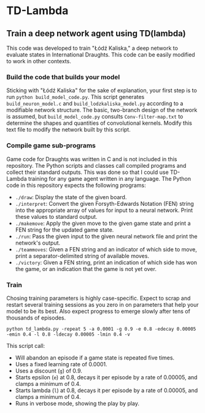 # TD-Lambda
## Train a deep network agent using TD(lambda)
This code was developed to train "&#321;&#243;d&#378; Kaliska," a deep network to evaluate states in International Draughts. This code can be easily modified to work in other contexts.

### Build the code that builds your model
Sticking with "&#321;&#243;d&#378; Kaliska" for the sake of explanation, your first step is to run `python build_model_code.py`. This script generates `build_neuron_model.c` and `build_lodzkaliska_model.py` according to a modifiable network structure. The basic, two-branch design of the network is assumed, but `build_model_code.py` consults `Conv-filter-map.txt` to determine the shapes and quantities of convolutional kernels. Modify this text file to modify the network built by this script.

### Compile game sub-programs
Game code for Draughts was written in C and is not included in this repository. The Python scripts and classes call compiled programs and collect their standard outputs. This was done so that I could use TD-Lambda training for any game agent written in any language. The Python code in this repository expects the following programs:
- `./draw`: Display the state of the given board.
- `./interpret`: Convert the given Forsyth-Edwards Notation (FEN) string into the appropriate array of values for input to a neural network. Print these values to standard output.
- `./makemove`: Apply the given move to the given game state and print a FEN string for the updated game state.
- `./run`: Pass the given input to the given neural network file and print the network's output.
- `./teammoves`: Given a FEN string and an indicator of which side to move, print a separator-delimited string of available moves.
- `./victory`: Given a FEN string, print an indication of which side has won the game, or an indication that the game is not yet over.

### Train
Chosing training parameters is highly case-specific. Expect to scrap and restart several training sessions as you zero in on parameters that help your model to be its best. Also expect progress to emerge slowly after tens of thousands of episodes.

`python td_lambda.py -repeat 5 -a 0.0001 -g 0.9 -e 0.8 -edecay 0.00005 -emin 0.4 -l 0.8 -ldecay 0.00005 -lmin 0.4 -v`

This script call:
- Will abandon an episode if a game state is repeated five times.
- Uses a fixed learning rate of 0.0001.
- Uses a discount (`g`) of 0.9.
- Starts epsilon (`e`) at 0.8, decays it per episode by a rate of 0.00005, and clamps a minimum of 0.4.
- Starts lambda (`l`) at 0.8, decays it per episode by a rate of 0.00005, and clamps a minimum of 0.4.
- Runs in verbose mode, showing the play by play.
